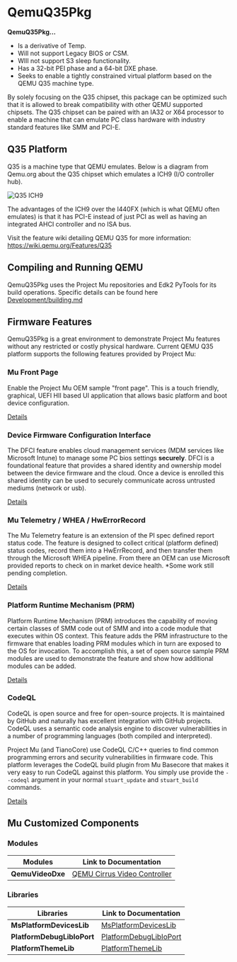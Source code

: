 # QemuQ35Pkg

**QemuQ35Pkg...**

- Is a derivative of Temp.
- Will not support Legacy BIOS or CSM.
- WIll not support S3 sleep functionality.
- Has a 32-bit PEI phase and a 64-bit DXE phase.
- Seeks to enable a tightly constrained virtual platform based on the QEMU Q35 machine type.

By solely focusing on the Q35 chipset, this package can be optimized such that it is allowed to break compatibility
with other QEMU supported chipsets. The Q35 chipset can be paired with an IA32 or X64 processor to enable a machine
that can emulate PC class hardware with industry standard features like SMM and PCI-E.

## Q35 Platform

Q35 is a machine type that QEMU emulates.
Below is a diagram from Qemu.org about the Q35 chipset which emulates a ICH9 (I/O controller hub).

![Q35 ICH9](https://wiki.qemu.org/images/4/46/QEMU-ICH9.png)

The advantages of the ICH9 over the I440FX (which is what QEMU often emulates) is that it has PCI-E instead of just PCI
as well as having an integrated AHCI controller and no ISA bus.

Visit the feature wiki detailing QEMU Q35 for more information: <https://wiki.qemu.org/Features/Q35>

## Compiling and Running QEMU

QemuQ35Pkg uses the Project Mu repositories and Edk2 PyTools for its build operations.
Specific details can be found here [Development/building.md](Development/building.md)

## Firmware Features

QemuQ35Pkg is a great environment to demonstrate Project Mu features without any restricted or costly physical
hardware. Current QEMU Q35 platform supports the following features provided by Project Mu:

### Mu Front Page

Enable the Project Mu OEM sample "front page".
This is a touch friendly, graphical, UEFI HII based UI application that
allows basic platform and boot device configuration.

[Details](Features/feature_frontpage.md)

### Device Firmware Configuration Interface

The DFCI feature enables cloud management services (MDM services like Microsoft Intune) to manage some PC
bios settings **securely**.  DFCI is a foundational feature that provides a shared identity and ownership
model between the device firmware and the cloud.  Once a device is enrolled this shared identity can be used
to securely communicate across untrusted mediums (network or usb).

[Details](Features/feature_dfci.md)

### Mu Telemetry / WHEA / HwErrorRecord

The Mu Telemetry feature is an extension of the PI spec defined report status code.  The feature is
designed to collect critical (platform defined) status codes, record them into a HwErrRecord,
and then transfer them through the Microsoft WHEA pipeline.  From there an OEM can use Microsoft
provided reports to check on in market device health.  *Some work still pending completion.

[Details](Features/feature_whea.md)

### Platform Runtime Mechanism (PRM)

Platform Runtime Mechanism (PRM) introduces the capability of moving certain classes of SMM code out of SMM and into
a code module that executes within OS context. This feature adds the PRM infrastructure to the firmware that enables
loading PRM modules which in turn are exposed to the OS for invocation. To accomplish this, a set of open source
sample PRM modules are used to demonstrate the feature and show how additional modules can be added.

[Details](Features/feature_prm.md)

### CodeQL

CodeQL is open source and free for open-source projects. It is maintained by GitHub and naturally has excellent
integration with GitHub projects. CodeQL uses a semantic code analysis engine to discover vulnerabilities in a
number of programming languages (both compiled and interpreted).

Project Mu (and TianoCore) use CodeQL C/C++ queries to find common programming errors and security vulnerabilities in
firmware code. This platform leverages the CodeQL build plugin from Mu Basecore that makes it very easy to run CodeQL
against this platform. You simply use provide the `--codeql` argument in your normal `stuart_update` and `stuart_build`
commands.

[Details](Features/feature_codeql.md)

## Mu Customized Components

### Modules

| Modules | Link to Documentation |
| --- | --- |
| **QemuVideoDxe** | [QEMU Cirrus Video Controller](../QemuVideoDxe/ReadMe.md) |

### Libraries

| Libraries | Link to Documentation |
| --- | --- |
| **MsPlatformDevicesLib** | [MsPlatformDevicesLib](../Library/MsPlatformDevicesLibQemuQ35/ReadMe.md) |
| **PlatformDebugLibIoPort** | [PlatformDebugLibIoPort](../Library/PlatformDebugLibIoPort/ReadMe.md) |
| **PlatformThemeLib** | [PlatformThemeLib](../Library/PlatformThemeLib/ReadMe.md) |
